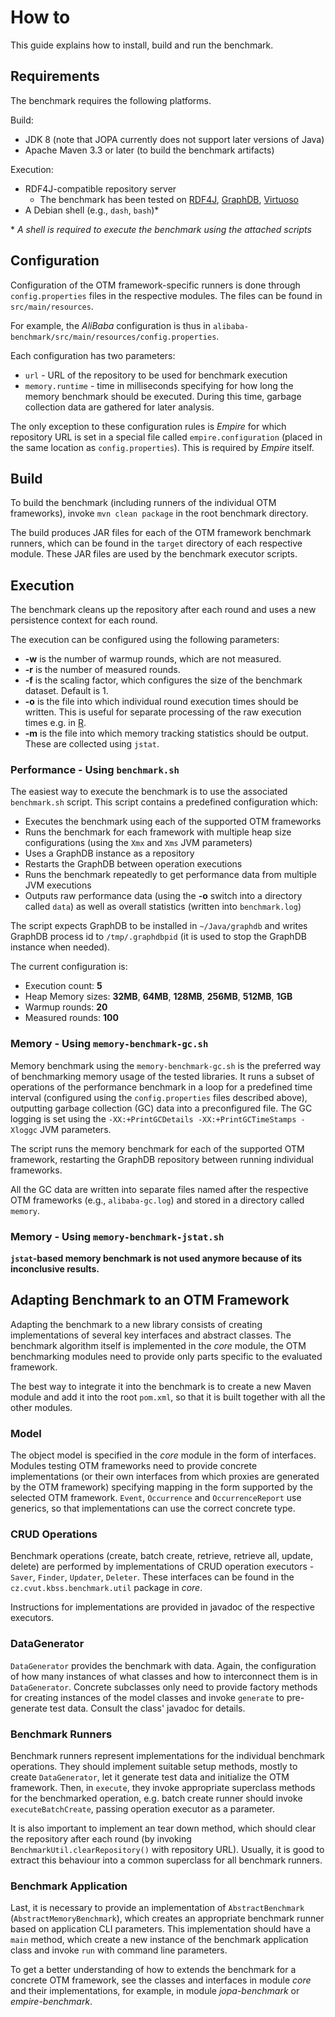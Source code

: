 # How to

This guide explains how to install, build and run the benchmark.

## Requirements

The benchmark requires the following platforms.

Build:

* JDK 8 (note that JOPA currently does not support later versions of Java)
* Apache Maven 3.3 or later (to build the benchmark artifacts)

Execution:

* RDF4J-compatible repository server
   * The benchmark has been tested on [RDF4J](http://rdf4j.org/), [GraphDB](http://graphdb.ontotext.com/), [Virtuoso](https://virtuoso.openlinksw.com/)
* A Debian shell (e.g., `dash`, `bash`)*

\* _A shell is required to execute the benchmark using the attached scripts_


## Configuration

Configuration of the OTM framework-specific runners is done through `config.properties` files in the respective modules. The files can be found in `src/main/resources`.

For example, the _AliBaba_ configuration is thus in `alibaba-benchmark/src/main/resources/config.properties`.

Each configuration has two parameters:
* `url` - URL of the repository to be used for benchmark execution
* `memory.runtime` - time in milliseconds specifying for how long the memory benchmark should be executed. During this time, garbage collection data are gathered for later analysis.

The only exception to these configuration rules is _Empire_ for which repository URL is set in a special file called `empire.configuration` 
(placed in the same location as `config.properties`). This is required by _Empire_ itself.


## Build

To build the benchmark (including runners of the individual OTM frameworks), invoke `mvn clean package` in the root benchmark directory.

The build produces JAR files for each of the OTM framework benchmark runners, which can be found in the `target` directory of each respective module. These
JAR files are used by the benchmark executor scripts.

## Execution

The benchmark cleans up the repository after each round and uses a new persistence context for each round.

The execution can be configured using the following parameters:

* **-w** is the number of warmup rounds, which are not measured.
* **-r** is the number of measured rounds.
* **-f** is the scaling factor, which configures the size of the benchmark dataset. Default is 1.
* **-o** is the file into which individual round execution times should be written. This is useful for separate processing of the raw execution times e.g. in [R](https://www.r-project.org/).
* **-m** is the file into which memory tracking statistics should be output. These are collected using `jstat`.

### Performance - Using `benchmark.sh`

The easiest way to execute the benchmark is to use the associated `benchmark.sh` script. This script contains a predefined configuration which:

* Executes the benchmark using each of the supported OTM frameworks
* Runs the benchmark for each framework with multiple heap size configurations (using the `Xmx` and `Xms` JVM parameters)
* Uses a GraphDB instance as a repository
* Restarts the GraphDB between operation executions
* Runs the benchmark repeatedly to get performance data from multiple JVM executions
* Outputs raw performance data (using the **-o** switch into a directory called `data`) as well as overall statistics (written into `benchmark.log`)

The script expects GraphDB to be installed in `~/Java/graphdb` and writes GraphDB process id to `/tmp/.graphdbpid` (it is used to stop the GraphDB instance when needed).

The current configuration is:
* Execution count: **5**
* Heap Memory sizes: **32MB**, **64MB**, **128MB**, **256MB**, **512MB**, **1GB**
* Warmup rounds: **20**
* Measured rounds: **100**


### Memory - Using `memory-benchmark-gc.sh`

Memory benchmark using the `memory-benchmark-gc.sh` is the preferred way of benchmarking memory usage of the tested libraries. It runs a subset of operations of the 
performance benchmark in a loop for a predefined time interval (configured using the `config.properties` files described above), outputting garbage collection (GC) data into
a preconfigured file. The GC logging is set using the `-XX:+PrintGCDetails -XX:+PrintGCTimeStamps -Xloggc` JVM parameters.

The script runs the memory benchmark for each of the supported OTM framework, restarting the GraphDB repository between running individual frameworks.

All the GC data are written into separate files named after the respective OTM frameworks (e.g., `alibaba-gc.log`) and stored in a directory called `memory`.

### Memory - Using `memory-benchmark-jstat.sh`

**`jstat`-based memory benchmark is not used anymore because of its inconclusive results.**

## Adapting Benchmark to an OTM Framework

Adapting the benchmark to a new library consists of creating implementations of several key interfaces and abstract classes. The benchmark
algorithm itself is implemented in the _core_ module, the OTM benchmarking modules need to provide only parts specific to the evaluated framework.

The best way to integrate it into the benchmark is to create a new Maven module and add it into the root `pom.xml`, so that it is built together
with all the other modules.

### Model

The object model is specified in the _core_ module in the form of interfaces. Modules testing OTM frameworks need to provide
concrete implementations (or their own interfaces from which proxies are generated by the OTM framework) specifying mapping in
the form supported by the selected OTM framework. `Event`, `Occurrence` and `OccurrenceReport` use generics, so that implementations
can use the correct concrete type.

### CRUD Operations

Benchmark operations (create, batch create, retrieve, retrieve all, update, delete) are performed by implementations of CRUD operation
executors - `Saver`, `Finder`, `Updater`, `Deleter`. These interfaces can be found in the `cz.cvut.kbss.benchmark.util` package in _core_.

Instructions for implementations are provided in javadoc of the respective executors.

### DataGenerator

`DataGenerator` provides the benchmark with data. Again, the configuration of how many instances of what classes and how to interconnect them
is in `DataGenerator`. Concrete subclasses only need to provide factory methods for creating instances of the model classes and invoke
`generate` to pre-generate test data. Consult the class' javadoc for details.

### Benchmark Runners

Benchmark runners represent implementations for the individual benchmark operations. They should implement suitable setup methods, mostly to 
create `DataGenerator`, let it generate test data and initialize the OTM framework. Then, in `execute`, they invoke appropriate superclass methods
for the benchmarked operation, e.g. batch create runner should invoke `executeBatchCreate`, passing operation executor as a parameter.

It is also important to implement an tear down method, which should clear the repository after each round (by invoking `BenchmarkUtil.clearRepository()` with
repository URL). Usually, it is good to extract this behaviour into a common superclass for all benchmark runners.

### Benchmark Application

Last, it is necessary to provide an implementation of `AbstractBenchmark` (`AbstractMemoryBenchmark`), which creates an appropriate benchmark runner
based on application CLI parameters. This implementation should have a `main` method, which create a new instance of the benchmark application class
and invoke `run` with command line parameters.

To get a better understanding of how to extends the benchmark for a concrete OTM framework, see the classes and interfaces in module _core_ and their
implementations, for example, in module _jopa-benchmark_ or _empire-benchmark_.


